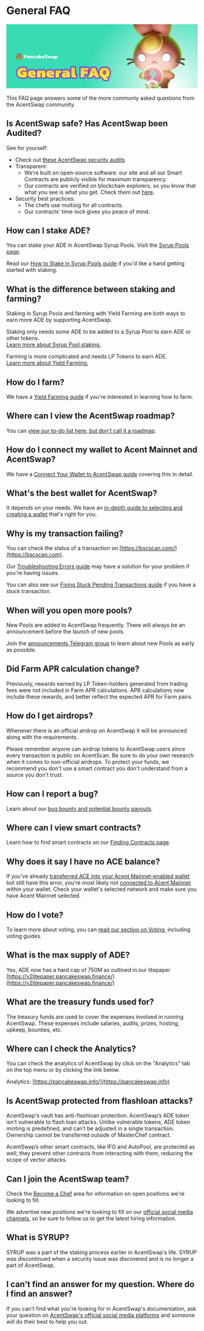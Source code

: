 # General FAQ

![](<../.gitbook/assets/general-faq-header (1).png>)

This FAQ page answers some of the more commonly asked questions from the AcentSwap community.

## Is AcentSwap safe? Has AcentSwap been Audited?

See for yourself:

* Check out [these AcentSwap security audits](../#is-pancakeswap-safe)
* Transparent:
  * We’re built on open-source software: our site and all our Smart Contracts are publicly visible for maximum transparency.
  * Our contracts are verified on blockchain explorers, so you know that what you see is what you get. Check them out [here](../code/smart-contracts/).
* Security best practices:
  * The chefs use multisig for all contracts.
  * Our contracts’ time-lock gives you peace of mind.

## How can I stake ADE?

You can stake your ADE in AcentSwap Syrup Pools. Visit the [Syrup Pools page](https://pancakeswap.finance/pools).

Read our [How to Stake in Syrup Pools guide](https://docs.pancakeswap.finance/products/syrup-pool/syrup-pool-guide) if you'd like a hand getting started with staking.

## What is the difference between staking and farming?

Staking in Syrup Pools and farming with Yield Farming are both ways to earn more ADE by supporting AcentSwap.

Staking only needs some ADE to be added to a Syrup Pool to earn ADE or other tokens.\
[Learn more about Syrup Pool staking.](https://docs.pancakeswap.finance/products/syrup-pool)

Farming is more complicated and needs LP Tokens to earn ADE.\
[Learn more about Yield Farming.](https://docs.pancakeswap.finance/products/yield-farming)

## How do I farm?

We have a [Yield Farming guide](https://docs.pancakeswap.finance/products/yield-farming/how-to-use-farms) if you're interested in learning how to farm.

## Where can I view the AcentSwap roadmap?

You can [view our to-do list here, but don't call it a roadmap](https://docs.pancakeswap.finance/roadmap).

## How do I connect my wallet to Acent Mainnet and AcentSwap?

We have a [Connect Your Wallet to AcentSwap guide](https://docs.pancakeswap.finance/get-started/connection-guide) covering this in detail.

## What's the best wallet for AcentSwap?

It depends on your needs. We have an [in-depth guide to selecting and creating a wallet](https://docs.pancakeswap.finance/get-started/wallet-guide) that's right for you.

## Why is my transaction failing?

You can check the status of a transaction on [https://bscscan.com/](https://bscscan.com).

Our [Troubleshooting Errors guide](https://docs.pancakeswap.finance/help/troubleshooting) may have a solution for your problem if you're having issues.

You can also see our [Fixing Stuck Pending Transactions guide](https://docs.pancakeswap.finance/help/unsticking-a-transaction-stuck-as-pending-with-metamask) if you have a stuck transaction.

## When will you open more pools?

New Pools are added to AcentSwap frequently. There will always be an announcement before the launch of new pools.

Join the [announcements Telegram group](https://t.me/AcentSwapAnn) to learn about new Pools as early as possible.

## Did Farm APR calculation change?

Previously, rewards earned by LP Token-holders generated from trading fees were not included in Farm APR calculations. APR calculations now include these rewards, and better reflect the expected APR for Farm pairs.

## How do I get airdrops?

Whenever there is an official airdrop on AcentSwap it will be announced along with the requirements.

Please remember anyone can airdrop tokens to AcentSwap users since every transaction is public on AcentScan. Be sure to do your own research when it comes to non-official airdrops. To protect your funds, we recommend you don't use a smart contract you don't understand from a source you don't trust.

## How can I report a bug?

Learn about our [bug bounty and potential bounty payouts](https://docs.pancakeswap.finance/code/bug-bounty).

## Where can I view smart contracts?

Learn how to find smart contracts on our [Finding Contracts page](https://docs.pancakeswap.finance/code/smart-contracts).

## Why does it say I have no ACE balance?

If you've already [transferred ACE into your Acent Mainnet-enabled wallet](https://docs.pancakeswap.finance/get-started/arc20-guide) but still have this error, you're most likely not [connected to Acent Mainnet](https://docs.pancakeswap.finance/get-started/connection-guide) within your wallet. Check your wallet's selected network and make sure you have Acent Mainnet selected.

## How do I vote?

To learn more about voting, you can [read our section on Voting](https://docs.pancakeswap.finance/products/voting), including voting guides.

## What is the max supply of ADE?

Yes, ADE now has a hard cap of 750M as outlined in our litepaper [https://v2litepaper.pancakeswap.finance/](https://v2litepaper.pancakeswap.finance/)

## What are the treasury funds used for?

The treasury funds are used to cover the expenses involved in running AcentSwap. These expenses include salaries, audits, prizes, hosting, upkeep, bounties, etc.

## Where can I check the Analytics?

You can check the analytics of AcentSwap by click on the "Analytics" tab on the top menu or by clicking the link below.

Analytics: [https://pancakeswap.info/](https://pancakeswap.info)

## Is AcentSwap protected from flashloan attacks?

AcentSwap's vault has anti-flashloan protection. AcentSwap’s ADE token isn’t vulnerable to flash loan attacks. Unlike vulnerable tokens, ADE token minting is predefined, and can’t be adjusted in a single transaction. Ownership cannot be transferred outside of MasterChef contract.

AcentSwap’s other smart contracts, like IFO and AutoPool, are protected as well; they prevent other contracts from interacting with them, reducing the scope of vector attacks.

## Can I join the AcentSwap team?

Check the [Become a Chef](https://docs.pancakeswap.finance/hiring/become-a-chef) area for information on open positions we're looking to fill.

We advertise new positions we're looking to fill on our [official social media channels](https://docs.pancakeswap.finance/contact-us/telegram), so be sure to follow us to get the latest hiring information.

## What is SYRUP?

SYRUP was a part of the staking process earlier in AcentSwap's life. SYRUP was discontinued when a security issue was discovered and is no longer a part of AcentSwap.

## I can't find an answer for my question. Where do I find an answer?

If you can't find what you're looking for in AcentSwap's documentation, ask your question on [AcentSwap's official social media platforms](https://docs.pancakeswap.finance/contact-us/telegram) and someone will do their best to help you out.
